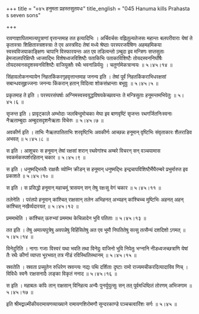 +++
title = "०४५ हनुमता प्रहस्तसुतवधः"
title_english = "045 Hanuma kills Prahasta s seven sons"

+++


रावणाज्ञापितामात्यपुत्राणां वृत्तान्तमाह तत इत्यादिभिः । अर्चिवर्चसः
वह्नितुल्यतेजसः महान्तः बलपरीवाराः येषां ते कृतास्त्राः
शिक्षितास्त्रशस्त्राः ते एव अस्त्रविदः तेषां मध्ये श्रेष्ठाः
परस्परजयैषिणः अहमहमिकया स्वस्वविजयाकाङ्क्षिणः चापानि विस्फारयन्तः अत एव
तडित्वन्तो ऽम्बुदा इव मन्त्रिणः सप्तसुताः हेमजालपरिक्षिप्तैः ध्वजवद्भिः
विशेषध्वजविशिष्टैः पताकिभिः पताकाविशिष्टैः तोयदस्वननिर्घोषैः
तोयदस्वनसदृशस्वनविशिष्टैः वाजियुक्तैः रथैः भवनान्निर्ययुः ।
चतुर्णामेकत्रान्वयः  ॥  ५।४५।१४  ॥   

  

सिंहावलोकनन्यायेन निहतकिंकरगृहवृत्तान्तमाह जनन्य इति । तेषां पूर्वं
निहतकिंकराभिधरक्षसां सबान्धवसुहृज्जनाः जनन्यः किंकरान् हतान् विदित्वा
शोकसंभ्रान्ताः बभूवुः  ॥  ५।४५।५  ॥   

  

प्रकृतमाह ते इति । परस्परसंघर्षाः अग्निमस्वस्वयुद्धविषयकेच्छावन्तः ते
मन्त्रिसुताः हनूमन्तमभिपेतुः  ॥  ५।४५।६  ॥   

  

सृजन्त इति । प्रावृट्काले अम्भोदाः जलबिन्दुमोचकाः मेघा इव बाणवृष्टिं
सृजन्तः रथगर्जितनिःस्वनाः नैऋताम्बुदाः अम्बुदसदृशनैऋताः विचेरुः  ॥ 
५।४५।७  ॥   

  

अवकीर्ण इति । ताभिः नैऋतपातिताभिः शरवृष्टिभिः अवकीर्णः आच्छन्नः हनूमान्
वृष्टिभिः संवृताकारः शैलराडिव अभवत्  ॥  ५।४५।८  ॥   

  

स इति । आशुचरः स हनूमान् तेषां रक्षसां शरान् रथवेगांश्च अम्बरे विचरन्
सन् वञ्चयामास स्वकर्मकस्पर्शरहितान् चकार  ॥  ५।४५।९  ॥   

  

स इति । धनुष्मद्भिस्तैः राक्षसैः व्योम्नि क्रीडन् स हनूमान् धनुष्मद्भिः
इन्द्रचापविशिष्टैर्मेघैरम्बरे प्रभुर्मारुत इव प्रकाशते  ॥  ५।४५।१०  ॥   

  

स इति । स प्रसिद्धो हनूमान् महाचमूं त्रासयन् सन् तेषु रक्षःसु वेगं चकार
 ॥  ५।४५।११  ॥   

  

तलेनेति । परंतपो हनूमान् कांश्चित् राक्षसान् तलेन अभिहनत् अभ्यहन्
कांश्चिच्च मुष्टिभिः अहनत् अहन् कांश्चित् नखैर्व्यदारयत्  ॥  ५।४५।१२  ॥   

  

प्रममाथेति । कांश्चित् ऊरुभ्यां प्रममाथ केचिन्नादेन भुवि पतिताः  ॥ 
५।४५।१३ ॥   

  

तत इति । तेषु अमात्यपुत्रेषु अवपन्नेषु विहिंसितेषु अत एव भूमौ निपतितेषु
सत्सु तत्सैन्यं दशदिशो ऽगमत्  ॥  ५।४५।१४  ॥   

  

विनेदुरिति । नागाः गजाः विस्वरं यथा भवति तथा विनेदुः वाजिनो भुवि निपेतुः
भग्नानि नीडध्वजच्छत्राणि येषां तैः रथैः कीर्णा व्याप्ता भूरभवत् तत्र
नीडं रविस्थितिस्थानम्  ॥  ५।४५।१५  ॥   

  

स्रवतेति । स्रवता प्रच्युतेन रुधिरेण स्रवन्त्यः नद्यः पथि दर्शिताः
दृष्टाः रामो राज्यमचीकरदित्यादाविव णिच् । विविधैः स्वनैः राक्षसनादैः
लङ्का विकृतं ननाद  ॥  ५।४५।१६  ॥   

  

स इति । महाबलः कपिः तान् राक्षसान् विनिहत्य अन्यैः पुनर्युयुत्सुः सन्
तत् पूर्वमधिष्ठितं तोरणम् अभिजगाम  ॥  ५।४५।१७  ॥   

  

इति श्रीमद्वाल्मीकीयरामायणव्याख्याने रामायणशिरोमणौ सुन्दरकाण्डे
पञ्चचत्वारिंशः सर्गः  ॥  ५।४५  ॥   

  


